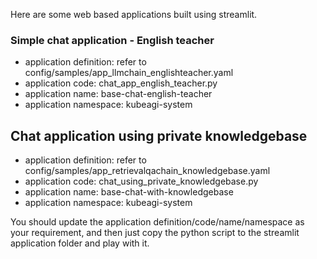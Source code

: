 Here are some web based applications built using streamlit.

### Simple chat application - English teacher

* application definition: refer to config/samples/app_llmchain_englishteacher.yaml
* application code: chat_app_english_teacher.py
* application name: base-chat-english-teacher
* application namespace: kubeagi-system

## Chat application using private knowledgebase

* application definition: refer to config/samples/app_retrievalqachain_knowledgebase.yaml
* application code: chat_using_private_knowledgebase.py
* application name: base-chat-with-knowledgebase
* application namespace: kubeagi-system

You should update the application definition/code/name/namespace as your requirement, and then just copy the python script to the streamlit application folder and play with it.
